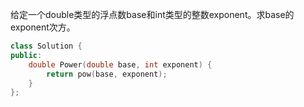 
给定一个double类型的浮点数base和int类型的整数exponent。求base的exponent次方。

```cpp
class Solution {
public:
    double Power(double base, int exponent) {
        return pow(base, exponent);
    }
};
```